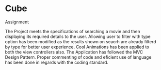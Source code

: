 # Cube
Assignment

The Project meets the specifications of searching a movie and then displaying its required details to the user. Allowing user to filter with type option has been modified as the results shown on seacrh are already filterd by type for better user experience. Cool Animations has been applied to both the view controllers also. The Application has followed the MVC Design Pattern. Proper commenting of code and eficient use of language has been done in regards with the coding standard.
